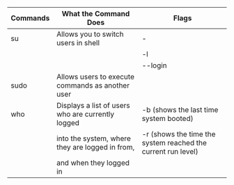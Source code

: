 |      Commands             |           What the Command Does                  |                            Flags                           |
|---------------------------|--------------------------------------------------|------------------------------------------------------------|
|       su                  |        Allows you to switch users in shell       |                          -                                 |
|                           |                                                  |                          -l                                |
|                           |                                                  |                          --login                           |
|       sudo                | Allows users to execute commands as another user |                                                            |
|       who                 | Displays a list of users who are currently logged|                    -b (shows the last time system booted)  |
|                           | into the system, where they are logged in from,  |-r (shows the time the system reached the current run level)|
|                           | and when they logged in                          |                                                           |                            
